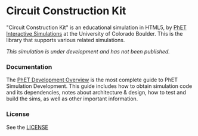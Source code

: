 Circuit Construction Kit
================

"Circuit Construction Kit" is an educational simulation in HTML5,
by <a href="https://phet.colorado.edu/" target="_blank">PhET Interactive Simulations</a>
at the University of Colorado Boulder. This is the library that supports various related simulations.

*This simulation is under development and has not been published.*

### Documentation

The <a href="https://github.com/phetsims/phet-info/blob/main/doc/phet-development-overview.md" target="_blank">PhET
Development Overview</a> is the most complete guide to PhET Simulation
Development. This guide includes how to obtain simulation code and its dependencies, notes about architecture & design,
how to test and build
the sims, as well as other important information.

### License

See the <a href="https://github.com/phetsims/circuit-construction-kit/blob/main/LICENSE" target="_blank">LICENSE</a>
